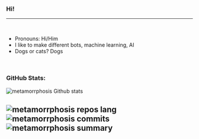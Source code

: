 ### Hi!

---

<br/>

- Pronouns: Hi/Him
- I like to make different bots, machine learning, AI
- Dogs or cats? Dogs

<br/>


### GitHub Stats:

![metamorrphosis Github stats](https://github-readme-stats.vercel.app/api?username=metamorrphosis&theme=github_dark&count_private=true)
  
 
![metamorrphosis repos lang](https://github-profile-summary-cards.vercel.app/api/cards/repos-per-language?username=metamorrphosis&theme=github_dark)
![metamorrphosis commits](http://github-profile-summary-cards.vercel.app/api/cards/productive-time?username=metamorrphosis&theme=github_dark&utcOffset=8)
![metamorrphosis summary](https://github-profile-summary-cards.vercel.app/api/cards/profile-details?username=metamorrphosis&theme=github_dark)
---
